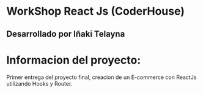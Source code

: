 # WorkShop React Js (CoderHouse)

## Desarrollado por Iñaki Telayna

# Informacion del proyecto:

Primer entrega del proyecto final, creacion de un E-commerce con ReactJs utilizando Hooks y Router.


